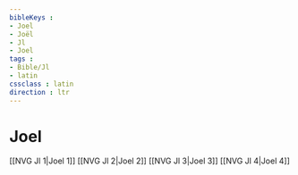 ```yaml
---
bibleKeys : 
- Joel
- Joël
- Jl
- Joel
tags : 
- Bible/Jl
- latin
cssclass : latin
direction : ltr
---
```


# Joel

[[NVG Jl 1|Joel 1]]
[[NVG Jl 2|Joel 2]]
[[NVG Jl 3|Joel 3]]
[[NVG Jl 4|Joel 4]]
